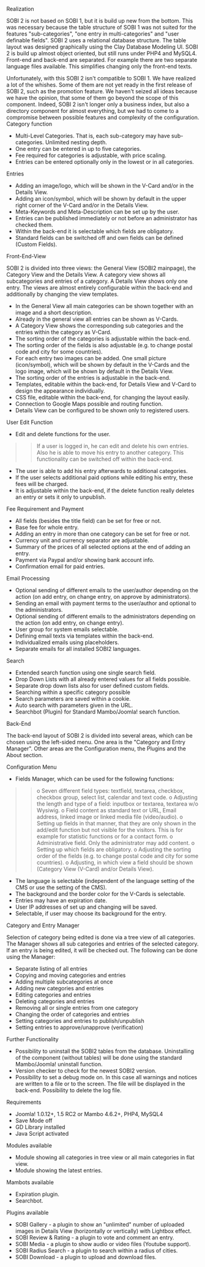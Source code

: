 Realization

SOBI 2 is not based on SOBI 1, but it is build up new from the bottom. This was necessary because the table structure of SOBI 1 was not suited for the features "sub-categories", "one entry in multi-categories" and "user definable fields". SOBI 2 uses a relational database structure. The table layout was designed graphically using the Clay Database Modeling UI.
SOBI 2 is build up almost object oriented, but still runs under PHP4 and MySQL4.
Front-end and back-end are separated. For example there are two separate language files available. This simplifies changing only the front-end texts.

Unfortunately, with this SOBI 2 isn't compatible to SOBI 1.
We have realized a lot of the whishes. Some of them are not yet ready in the first release of SOBI 2, such as the promotion feature. We haven't seized all ideas because we have the opinion, that some of them go beyond the scope of this component. Indeed, SOBI 2 isn't longer only a business index, but also a directory component for almost everything, but we had to come to a compromise between possible features and complexity of the configuration.
Category function

  * Multi-Level Categories. That is, each sub-category may have sub-categories. Unlimited nesting depth.
  * One entry can be entered in up to five categories.
  * Fee required for categories is adjustable, with price scaling.
  * Entries can be entered optionally only in the lowest or in all categories.

Entries

  * Adding an image/logo, which will be shown in the V-Card and/or in the Details View.
  * Adding an icon/symbol, which will be shown by default in the upper right corner of the V-Card and/or in the Details View.
  * Meta-Keywords and Meta-Description can be set up by the user.
  * Entries can be published immediately or not before an administrator has checked them.
  * Within the back-end it is selectable which fields are obligatory.
  * Standard fields can be switched off and own fields can be defined (Custom Fields).

Front-End-View

SOBI 2 is divided into three views: the General View (SOBI2 mainpage), the Category View and the Details View. A category view shows all subcategories and entries of a category. A Details View shows only one entry.
The views are almost entirely configurable within the back-end and additionally by changing the view templates.

  * In the General View all main categories can be shown together with an image and a short description.
  * Already in the general view all entries can be shown as V-Cards.
  * A Category View shows the corresponding sub categories and the entries within the category as V-Card.
  * The sorting order of the categories is adjustable within the back-end.
  * The sorting order of the fields is also adjustable (e.g. to change postal code and city for some countries).
  * For each entry two images can be added. One small picture (icon/symbol), which will be shown by default in the V-Cards and the logo image, which will be shown by default in the Details View.
  * The sorting order of the entries is adjustable in the back-end.
  * Templates, editable within the back-end, for Details View and V-Card to design the appearance individually.
  * CSS file, editable within the back-end, for changing the layout easily.
  * Connection to Google Maps possible and routing function.
  * Details View can be configured to be shown only to registered users.

User Edit Function

  * Edit and delete functions for the user.
> > If a user is logged in, he can edit and delete his own entries. Also he is able to move his entry to another category. This functionality can be switched off within the back-end.
  * The user is able to add his entry afterwards to additional categories.
  * If the user selects additional paid options while editing his entry, these fees will be charged.
  * It is adjustable within the back-end, if the delete function really deletes an entry or sets it only to unpublish.

Fee Requirement and Payment

  * All fields (besides the title field) can be set for free or not.
  * Base fee for whole entry.
  * Adding an entry in more than one category can be set for free or not.
  * Currency unit and currency separator are adjustable.
  * Summary of the prices of all selected options at the end of adding an entry.
  * Payment via Paypal and/or showing bank account info.
  * Confirmation email for paid entries.

Email Processing

  * Optional sending of different emails to the user/author depending on the action (on add entry, on change entry, on approve by administrators).
  * Sending an email with payment terms to the user/author and optional to the administrators.
  * Optional sending of different emails to the administrators depending on the action (on add entry, on change entry).
  * User group for system emails selectable.
  * Defining email texts via templates within the back-end.
  * Individualized emails using placeholders.
  * Separate emails for all installed SOBI2 languages.

Search

  * Extended search function using one single search field.
  * Drop Down Lists with all already entered values for all fields possible.
  * Separate drop down lists also for user defined custom fields.
  * Searching within a specific category possible
  * Search parameters are saved within a cookie.
  * Auto search with parameters given in the URL.
  * Searchbot (Plugin) for Standard Mambo/Joomla! search function.

Back-End

The back-end layout of SOBI 2 is divided into several areas, which can be chosen using the left-sided menu. One area is the "Category and Entry Manager". Other areas are the Configuration menu, the Plugins and the About section.

Configuration Menu

  * Fields Manager, which can be used for the following functions:
> > o Seven different field types: textfield, textarea, checkbox, checkbox group, select list, calendar and text code.
> > o Adjusting the length and type of a field: inputbox or textarea, textarea w/o Wysiwig.
> > o Field content as standard text or URL, Email address, linked image or linked media file (video/audio).
> > o Setting up fields in that manner, that they are only shown in the add/edit function but not visible for the visitors. This is for example for statistic functions or for a contact form.
> > o Administrative field. Only the administrator may add content.
> > o Setting up which fields are obligatory.
> > o Adjusting the sorting order of the fields (e.g. to change postal code and city for some countries).
> > o Adjusting, in which view a field should be shown (Category View (V-Card) and/or Details View).
  * The language is selectable (independent of the language setting of the CMS or use the setting of the CMS).
  * The background and the border color for the V-Cards is selectable.
  * Entries may have an expiration date.
  * User IP addresses of set up and changing will be saved.
  * Selectable, if user may choose its background for the entry.

Category and Entry Manager

Selection of category being edited is done via a tree view of all categories. The Manager shows all sub categories and entries of the selected category. If an entry is being edited, it will be checked out. The following can be done using the Manager:

  * Separate listing of all entries
  * Copying and moving categories and entries
  * Adding multiple subcategories at once
  * Adding new categories and entries
  * Editing categories and entries
  * Deleting categories and entries
  * Removing all or single entries from one category
  * Changing the order of categories and entries
  * Setting categories and entries to publish/unpublish
  * Setting entries to approve/unapprove (verification)

Further Functionality

  * Possibility to uninstall the SOBI2 tables from the database. Uninstalling of the component (without tables) will be done using the standard Mambo/Joomla! uninstall function.
  * Version checker to check for the newest SOBI2 version.
  * Possibility to set a debug mode on. In this case all warnings and notices are written to a file or to the screen. The file will be displayed in the back-end. Possibility to delete the log file.

Requirements

  * Joomla! 1.0.12+, 1.5 RC2 or Mambo 4.6.2+, PHP4, MySQL4
  * Save Mode off
  * GD Library installed
  * Java Script activated

Modules available

  * Module showing all categories in tree view or all main categories in flat view.
  * Module showing the latest entries.

Mambots available

  * Expiration plugin.
  * Searchbot.

Plugins available

  * SOBI Gallery - a plugin to show an "unlimited" number of uploaded images in Details View (horizontally or vertically) with Lightbox effect.
  * SOBI Review & Rating - a plugin to vote and comment an entry.
  * SOBI Media - a plugin to show audio or video files (Youtube support).
  * SOBI Radius Search - a plugin to search within a radius of cities.
  * SOBI Download - a plugin to upload and download files.